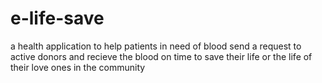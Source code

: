 # e-life-save
a health application to help patients in need of blood send a request to active donors and recieve the blood on time to save their life or the life of their love ones in the community
